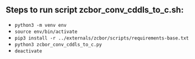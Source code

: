 ## Steps to run script zcbor_conv_cddls_to_c.sh:
- `python3 -m venv env`
- `source env/bin/activate`
- `pip3 install -r ../externals/zcbor/scripts/requirements-base.txt`
- `python3 zcbor_conv_cddls_to_c.py`
- `deactivate`
